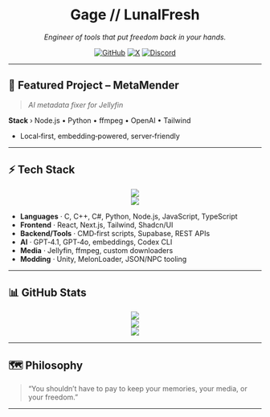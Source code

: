 <div align="center">

# **Gage // LunalFresh**

*Engineer of tools that put freedom back in your hands.*

[![GitHub](https://img.shields.io/badge/GitHub-@LunalFresh-black?style=for-the-badge\&logo=github\&logoColor=white)](https://github.com/LunalFresh)
[![X](https://img.shields.io/badge/X-@LunalFresh-black?style=for-the-badge\&logo=x\&logoColor=white)](https://twitter.com/LunalFresh)
[![Discord](https://img.shields.io/badge/Discord-LunalFresh%232345-black?style=for-the-badge&logo=discord&logoColor=white)](https://discord.com/users/362982715298938884)

</div>

---

## 📌 Featured Project – **MetaMender**

> *AI metadata fixer for Jellyfin*

**Stack** › Node.js • Python • ffmpeg • OpenAI • Tailwind

* Local‑first, embedding‑powered, server‑friendly

---

## ⚡ Tech Stack

<p align="center">
  <img src="https://skillicons.dev/icons?i=c,cpp,cs,python,nodejs,javascript,typescript,react,nextjs,tailwind,html,css" />
  <br />
  <img src="https://skillicons.dev/icons?i=supabase,cmd,ffmpeg,unity" />
</p>

* **Languages** · C, C++, C#, Python, Node.js, JavaScript, TypeScript
* **Frontend** · React, Next.js, Tailwind, Shadcn/UI
* **Backend/Tools** · CMD‑first scripts, Supabase, REST APIs
* **AI** · GPT‑4.1, GPT‑4o, embeddings, Codex CLI
* **Media** · Jellyfin, ffmpeg, custom downloaders
* **Modding** · Unity, MelonLoader, JSON/NPC tooling

---

## 📊 GitHub Stats

<p align="center">
  <img src="https://github-readme-streak-stats.herokuapp.com/?user=LunalFresh&hide_border=true&background=000000&ring=ffffff&fire=ffffff&currStreakNum=ffffff&currStreakLabel=ffffff&sideNums=ffffff&sideLabels=ffffff&dates=ffffff" />
  <br />
  <img src="https://github-readme-stats.vercel.app/api?username=LunalFresh&show_icons=true&hide_border=true&bg_color=000000&title_color=ffffff&text_color=ffffff&icon_color=ffffff&include_all_commits=true&hide_rank=true" />
  <br />
  <img src="https://github-readme-activity-graph.vercel.app/graph?username=LunalFresh&bg_color=000000&color=ffffff&line=8b5cf6&point=ffffff&area=true&hide_border=true" />
</p>

---

## 🗺️ Philosophy

> “You shouldn’t have to pay to keep your memories, your media, or your freedom.”

---
